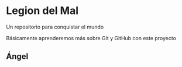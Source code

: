 # Legion del Mal
Un repositorio para conquistar el mundo

Básicamente aprenderemos más sobre Git y GitHub con este proyecto


## Ángel
